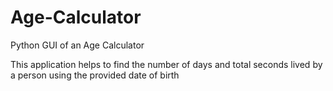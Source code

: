 # Age-Calculator
Python GUI of an Age Calculator

This application helps to find the number of days and total seconds lived by a person using the provided date of birth 
